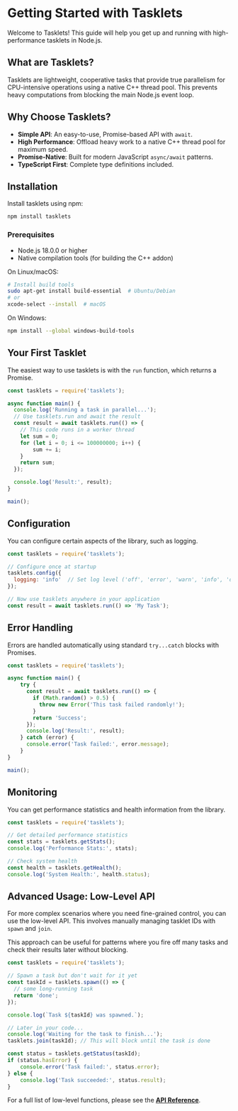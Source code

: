 # Getting Started with Tasklets

Welcome to Tasklets! This guide will help you get up and running with high-performance tasklets in Node.js.

## What are Tasklets?

Tasklets are lightweight, cooperative tasks that provide true parallelism for CPU-intensive operations using a native C++ thread pool. This prevents heavy computations from blocking the main Node.js event loop.

##  **Why Choose Tasklets?**

- **Simple API**: An easy-to-use, Promise-based API with `await`.
- **High Performance**: Offload heavy work to a native C++ thread pool for maximum speed.
- **Promise-Native**: Built for modern JavaScript `async/await` patterns.
- **TypeScript First**: Complete type definitions included.

## Installation

Install tasklets using npm:

```bash
npm install tasklets
```

### Prerequisites

- Node.js 18.0.0 or higher
- Native compilation tools (for building the C++ addon)

On Linux/macOS:
```bash
# Install build tools
sudo apt-get install build-essential  # Ubuntu/Debian
# or
xcode-select --install  # macOS
```

On Windows:
```bash
npm install --global windows-build-tools
```

##  **Your First Tasklet**

The easiest way to use tasklets is with the `run` function, which returns a Promise.

```javascript
const tasklets = require('tasklets');

async function main() {
  console.log('Running a task in parallel...');
  // Use tasklets.run and await the result
  const result = await tasklets.run(() => {
    // This code runs in a worker thread
    let sum = 0;
    for (let i = 0; i <= 100000000; i++) {
        sum += i;
    }
    return sum;
  });

  console.log('Result:', result);
}

main();
```

##  **Configuration**

You can configure certain aspects of the library, such as logging.

```javascript
const tasklets = require('tasklets');

// Configure once at startup
tasklets.config({
  logging: 'info'  // Set log level ('off', 'error', 'warn', 'info', 'debug', 'trace')
});

// Now use tasklets anywhere in your application
const result = await tasklets.run(() => 'My Task');
```

##  **Error Handling**

Errors are handled automatically using standard `try...catch` blocks with Promises.

```javascript
const tasklets = require('tasklets');

async function main() {
    try {
      const result = await tasklets.run(() => {
        if (Math.random() > 0.5) {
          throw new Error('This task failed randomly!');
        }
        return 'Success';
      });
      console.log('Result:', result);
    } catch (error) {
      console.error('Task failed:', error.message);
    }
}

main();
```

##  **Monitoring**

You can get performance statistics and health information from the library.

```javascript
const tasklets = require('tasklets');

// Get detailed performance statistics
const stats = tasklets.getStats();
console.log('Performance Stats:', stats);

// Check system health
const health = tasklets.getHealth();
console.log('System Health:', health.status);
```

## Advanced Usage: Low-Level API

For more complex scenarios where you need fine-grained control, you can use the low-level API. This involves manually managing tasklet IDs with `spawn` and `join`.

This approach can be useful for patterns where you fire off many tasks and check their results later without blocking.

```javascript
const tasklets = require('tasklets');

// Spawn a task but don't wait for it yet
const taskId = tasklets.spawn(() => {
  // some long-running task
  return 'done';
});

console.log(`Task ${taskId} was spawned.`);

// Later in your code...
console.log('Waiting for the task to finish...');
tasklets.join(taskId); // This will block until the task is done

const status = tasklets.getStatus(taskId);
if (status.hasError) {
    console.error('Task failed:', status.error);
} else {
    console.log('Task succeeded:', status.result);
}
```

For a full list of low-level functions, please see the **[API Reference](api-reference.md)**.  